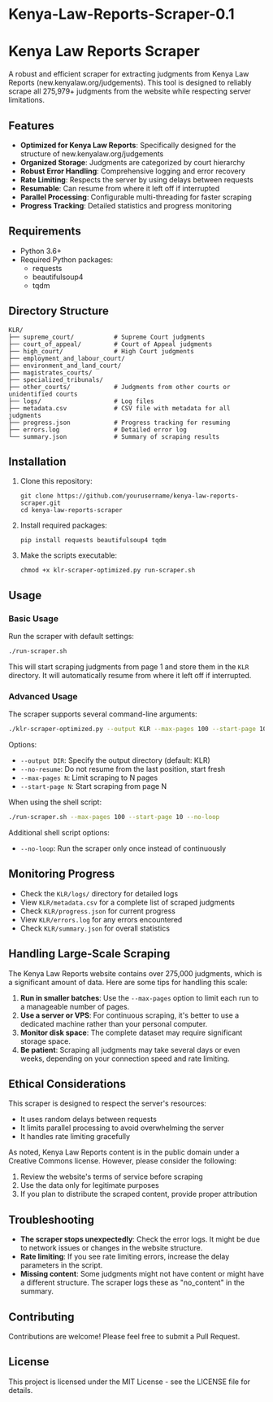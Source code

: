 # Kenya-Law-Reports-Scraper-0.1
# Kenya Law Reports Scraper

A robust and efficient scraper for extracting judgments from Kenya Law Reports (new.kenyalaw.org/judgements). This tool is designed to reliably scrape all 275,979+ judgments from the website while respecting server limitations.

## Features

- **Optimized for Kenya Law Reports**: Specifically designed for the structure of new.kenyalaw.org/judgements
- **Organized Storage**: Judgments are categorized by court hierarchy
- **Robust Error Handling**: Comprehensive logging and error recovery
- **Rate Limiting**: Respects the server by using delays between requests
- **Resumable**: Can resume from where it left off if interrupted
- **Parallel Processing**: Configurable multi-threading for faster scraping
- **Progress Tracking**: Detailed statistics and progress monitoring

## Requirements

- Python 3.6+
- Required Python packages:
  - requests
  - beautifulsoup4
  - tqdm

## Directory Structure

```
KLR/
├── supreme_court/           # Supreme Court judgments
├── court_of_appeal/         # Court of Appeal judgments
├── high_court/              # High Court judgments
├── employment_and_labour_court/
├── environment_and_land_court/
├── magistrates_courts/
├── specialized_tribunals/
├── other_courts/            # Judgments from other courts or unidentified courts
├── logs/                    # Log files
├── metadata.csv             # CSV file with metadata for all judgments
├── progress.json            # Progress tracking for resuming
├── errors.log               # Detailed error log
└── summary.json             # Summary of scraping results
```

## Installation

1. Clone this repository:
   ```
   git clone https://github.com/yourusername/kenya-law-reports-scraper.git
   cd kenya-law-reports-scraper
   ```

2. Install required packages:
   ```
   pip install requests beautifulsoup4 tqdm
   ```

3. Make the scripts executable:
   ```
   chmod +x klr-scraper-optimized.py run-scraper.sh
   ```

## Usage

### Basic Usage

Run the scraper with default settings:

```bash
./run-scraper.sh
```

This will start scraping judgments from page 1 and store them in the `KLR` directory. It will automatically resume from where it left off if interrupted.

### Advanced Usage

The scraper supports several command-line arguments:

```bash
./klr-scraper-optimized.py --output KLR --max-pages 100 --start-page 10
```

Options:
- `--output DIR`: Specify the output directory (default: KLR)
- `--no-resume`: Do not resume from the last position, start fresh
- `--max-pages N`: Limit scraping to N pages
- `--start-page N`: Start scraping from page N

When using the shell script:

```bash
./run-scraper.sh --max-pages 100 --start-page 10 --no-loop
```

Additional shell script options:
- `--no-loop`: Run the scraper only once instead of continuously

## Monitoring Progress

- Check the `KLR/logs/` directory for detailed logs
- View `KLR/metadata.csv` for a complete list of scraped judgments
- Check `KLR/progress.json` for current progress
- View `KLR/errors.log` for any errors encountered
- Check `KLR/summary.json` for overall statistics

## Handling Large-Scale Scraping

The Kenya Law Reports website contains over 275,000 judgments, which is a significant amount of data. Here are some tips for handling this scale:

1. **Run in smaller batches**: Use the `--max-pages` option to limit each run to a manageable number of pages.
2. **Use a server or VPS**: For continuous scraping, it's better to use a dedicated machine rather than your personal computer.
3. **Monitor disk space**: The complete dataset may require significant storage space.
4. **Be patient**: Scraping all judgments may take several days or even weeks, depending on your connection speed and rate limiting.

## Ethical Considerations

This scraper is designed to respect the server's resources:

- It uses random delays between requests
- It limits parallel processing to avoid overwhelming the server
- It handles rate limiting gracefully

As noted, Kenya Law Reports content is in the public domain under a Creative Commons license. However, please consider the following:

1. Review the website's terms of service before scraping
2. Use the data only for legitimate purposes
3. If you plan to distribute the scraped content, provide proper attribution

## Troubleshooting

- **The scraper stops unexpectedly**: Check the error logs. It might be due to network issues or changes in the website structure.
- **Rate limiting**: If you see rate limiting errors, increase the delay parameters in the script.
- **Missing content**: Some judgments might not have content or might have a different structure. The scraper logs these as "no_content" in the summary.

## Contributing

Contributions are welcome! Please feel free to submit a Pull Request.

## License

This project is licensed under the MIT License - see the LICENSE file for details.

